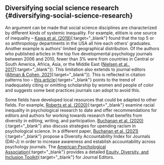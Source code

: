 ## Diversifying social science research {#diversifying-social-science-research}

An argument can be made that social science disciplines are characterized by different kinds of systemic inequality. For example, elitism is one source of inequality – [Kawa et al. (2019)](https://doi.org/10.1111/aman.13158){:target="_blank"} found that the top 5 or so anthropology departments in the USA all hire each others' graduates. Another example is authors’ limited geographical distribution. Of the authors who published articles in the top five developmental psychology journals between 2006 and 2010, fewer than 3% were from countries in Central or South America, Africa, Asia, or the Middle East ([Nielsen et al., 2017](https://doi-org.libezproxy2.syr.edu/10.1016/j.jecp.2017.04.017){:target="_blank"}). This limitation also extends to journal editors ([Altman & Cohen, 2021](http://www.doi.org/10.31235/osf.io/4nq97){:target="_blank"}). This is reflected in citation patterns too – [this article](https://www.insidehighered.com/advice/2021/08/27/entrenched-inequity-not-appropriately-citing-scholarship-women-and-people-color){:target="_blank"} points to the trend of inadequately citing or omitting scholarship by women and people of color and suggests some best practices journals can adopt to avoid this.

Some fields have developed local resources that could be adapted to other fields. For example, [Roberts et al. (2020)](https://doi.org/10.1177/1745691620927709){:target="_blank"} examine racial inequality in psychological research to date and offer recommendations for editors and authors for working towards research that benefits from diversity in editing, writing, and participation. [Buchanan et al. (2020)](https://doi.org/10.31234/osf.io/6nk4x){:target="_blank"} also discuss strategies for upending racism in psychological science. In a different paper, [Buchanan et al. (2021)](https://doi.org/10.31234/osf.io/zp9em){:target="_blank"} propose a Diversity Accountability Index for Journals (DAI-J) in order to increase awareness and establish accountability across psychology journals. The [American Psychological Association](https://www.apa.org/){:target="_blank"} provides a detailed [Equity, Diversity, and Inclusion Toolkit](https://www.apa.org/pubs/authors/equity-diversity-inclusion-toolkit){:target="_blank"} for Journal Editors.